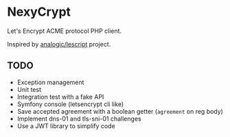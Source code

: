 # NexyCrypt

Let's Encrypt ACME protocol PHP client.

Inspired by [analogic/lescript](https://github.com/analogic/lescript) project.

## TODO

* Exception management
* Unit test
* Integration test with a fake API
* Symfony console (letsencrypt cli like)
* Save accepted agreement with a boolean getter (`agreement` on reg body)
* Implement dns-01 and tls-sni-01 challenges
* Use a JWT library to simplify code
